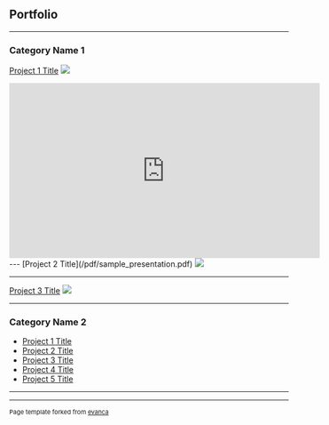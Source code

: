 ## Portfolio

---

### Category Name 1 

[Project 1 Title](/sample_page)
<img src="images/dummy_thumbnail.jpg?raw=true"/>
  <iframe width="560" height="315"
src="https://youtu.be/W1bVpep5w4c" 
frameborder="0" 
allow="accelerometer; autoplay; encrypted-media; gyroscope; picture-in-picture" 
allowfullscreen></iframe>
---
[Project 2 Title](/pdf/sample_presentation.pdf)
<img src="images/dummy_thumbnail.jpg?raw=true"/>

---
[Project 3 Title](http://example.com/)
<img src="images/dummy_thumbnail.jpg?raw=true"/>

---

### Category Name 2

- [Project 1 Title](http://example.com/)
- [Project 2 Title](http://example.com/)
- [Project 3 Title](http://example.com/)
- [Project 4 Title](http://example.com/)
- [Project 5 Title](http://example.com/)

---




---
<p style="font-size:11px">Page template forked from <a href="https://github.com/evanca/quick-portfolio">evanca</a></p>
<!-- Remove above link if you don't want to attibute -->
